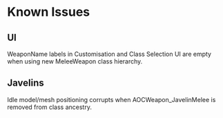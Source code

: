 # Known Issues

## UI

WeaponName labels in Customisation and Class Selection UI are empty when using new MeleeWeapon class hierarchy.  

## Javelins

Idle model/mesh positioning corrupts when AOCWeapon_JavelinMelee is removed from class ancestry.
